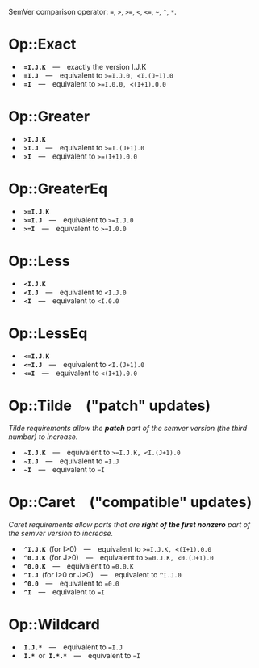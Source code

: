 SemVer comparison operator: `=`, `>`, `>=`, `<`, `<=`, `~`, `^`, `*`.

# Op::Exact
- &ensp;**`=I.J.K`**&emsp;&mdash;&emsp;exactly the version I.J.K
- &ensp;**`=I.J`**&emsp;&mdash;&emsp;equivalent to `>=I.J.0, <I.(J+1).0`
- &ensp;**`=I`**&emsp;&mdash;&emsp;equivalent to `>=I.0.0, <(I+1).0.0`

# Op::Greater
- &ensp;**`>I.J.K`**
- &ensp;**`>I.J`**&emsp;&mdash;&emsp;equivalent to `>=I.(J+1).0`
- &ensp;**`>I`**&emsp;&mdash;&emsp;equivalent to `>=(I+1).0.0`

# Op::GreaterEq
- &ensp;**`>=I.J.K`**
- &ensp;**`>=I.J`**&emsp;&mdash;&emsp;equivalent to `>=I.J.0`
- &ensp;**`>=I`**&emsp;&mdash;&emsp;equivalent to `>=I.0.0`

# Op::Less
- &ensp;**`<I.J.K`**
- &ensp;**`<I.J`**&emsp;&mdash;&emsp;equivalent to `<I.J.0`
- &ensp;**`<I`**&emsp;&mdash;&emsp;equivalent to `<I.0.0`

# Op::LessEq
- &ensp;**`<=I.J.K`**
- &ensp;**`<=I.J`**&emsp;&mdash;&emsp;equivalent to `<I.(J+1).0`
- &ensp;**`<=I`**&emsp;&mdash;&emsp;equivalent to `<(I+1).0.0`

# Op::Tilde&emsp;("patch" updates)
*Tilde requirements allow the **patch** part of the semver version (the third number) to increase.*
- &ensp;**`~I.J.K`**&emsp;&mdash;&emsp;equivalent to `>=I.J.K, <I.(J+1).0`
- &ensp;**`~I.J`**&emsp;&mdash;&emsp;equivalent to `=I.J`
- &ensp;**`~I`**&emsp;&mdash;&emsp;equivalent to `=I`

# Op::Caret&emsp;("compatible" updates)
*Caret requirements allow parts that are **right of the first nonzero** part of the semver version to increase.*
- &ensp;**`^I.J.K`**&ensp;(for I\>0)&emsp;&mdash;&emsp;equivalent to `>=I.J.K, <(I+1).0.0`
- &ensp;**`^0.J.K`**&ensp;(for J\>0)&emsp;&mdash;&emsp;equivalent to `>=0.J.K, <0.(J+1).0`
- &ensp;**`^0.0.K`**&emsp;&mdash;&emsp;equivalent to `=0.0.K`
- &ensp;**`^I.J`**&ensp;(for I\>0 or J\>0)&emsp;&mdash;&emsp;equivalent to `^I.J.0`
- &ensp;**`^0.0`**&emsp;&mdash;&emsp;equivalent to `=0.0`
- &ensp;**`^I`**&emsp;&mdash;&emsp;equivalent to `=I`

# Op::Wildcard
- &ensp;**`I.J.*`**&emsp;&mdash;&emsp;equivalent to `=I.J`
- &ensp;**`I.*`**&ensp;or&ensp;**`I.*.*`**&emsp;&mdash;&emsp;equivalent to `=I`